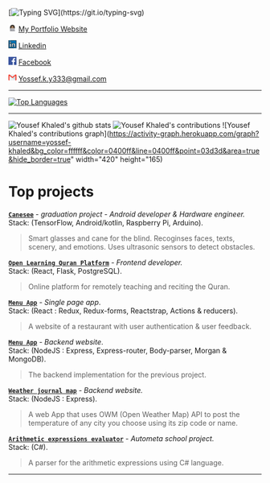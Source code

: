 [![Typing SVG](https://readme-typing-svg.herokuapp.com?font=&color=%23F70000&size=20&duration=5000&lines=Dunno+what+to+write.;But+this+thing+is+cool.;Oh%2C+I+am+a+software+engineer.)](https://git.io/typing-svg)

![](me.png) [My Portfolio Website](https://yossef-khaled.github.io/)

![](linkedin.png) [Linkedin](https://www.linkedin.com/in/youssef-khaled-906055187/)  

![](facebook.png) [Facebook](https://www.facebook.com/yossef.khalid.3)

![](gmail.png) <Yossef.k.y333@gmail.com>
***  
[![Top Languages](https://github-readme-stats.vercel.app/api/top-langs/?username=yossef-khaled)](https://github.com/yossef-khaled/github-readme-stats)
***  
![Yousef Khaled's github stats](https://github-readme-stats.vercel.app/api?username=yossef-khaled&show_icons=true&bg_color=#F56E15)
![Yousef Khaled's contributions](https://github-readme-streak-stats.herokuapp.com/?user=yossef-khaled&show_icons=true&bg_color=#F56E15)
![Yousef Khaled's contributions graph](https://activity-graph.herokuapp.com/graph?username=yossef-khaled&bg_color=ffffff&color=0400ff&line=0400ff&point=03d3d&area=true&hide_border=true" width="420" height="165)

# **Top projects**  
**[`Canesee`](https://github.com/canesee-project)** - *graduation project - Android developer & Hardware engineer.*  
Stack: (TensorFlow, Android/kotlin, Raspberry Pi, Arduino).
> Smart glasses and cane for the blind.
> Recoginses faces, texts, scenery, and emotions.
> Uses ultrasonic sensors to detect obstacles.  

**[`Open Learning Quran Platform`](https://github.com/Open-Quran-Learning)** - *Frontend developer.*  
Stack: (React, Flask, PostgreSQL).
> Online platform for remotely teaching and reciting the Quran.  

**[`Menu App`](https://github.com/yossef-khaled/Menu-App)** - *Single page app*.  
Stack: (React : Redux, Redux-forms, Reactstrap, Actions & reducers).
> A website of a restaurant with user authentication & user feedback.  

**[`Menu App`](https://github.com/yossef-khaled/Menu-app-backend)** - *Backend website*.  
Stack: (NodeJS : Express, Express-router, Body-parser, Morgan & MongoDB).
> The backend implementation for the previous project.  

**[`Weather journal map`](https://github.com/yossef-khaled/Weather-Journal-web)** - *Backend website.*  
Stack: (NodeJS : Express).
> A web App that uses OWM (Open Weather Map) API to post the temperature of any city you choose using its zip code or name.  

**[`Arithmetic expressions evaluator`](https://github.com/yossef-khaled/Arithmetic-expressions-evaluator)** - *Autometa school project.*  
Stack: (C#).
> A parser for the arithmetic expressions using C# language.  
***  
